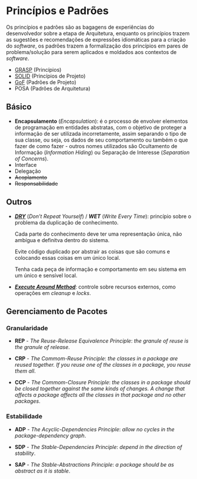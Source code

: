 # Princípios e Padrões

Os princípios e padrões são as bagagens de experiências do desenvolvedor sobre a etapa de Arquitetura, enquanto os princípios trazem as sugestões e recomendações de expressões idiomáticas para a criação do _software_, os padrões trazem a formalização dos princípios em pares de problema/solução para serem aplicados e moldados aos contextos de _software_.

* [GRASP](/arquitetura/grasp.md) \(Princípios\)
* [SOLID](/arquitetura/solid.md) \(Princípios de Projeto\)
* [GoF](/arquitetura/gof.md) \(Padrões de Projeto\)
* POSA \(Padrões de Arquitetura\)

## Básico

* **Encapsulamento** \(_Encapsulation_\): é o processo de envolver elementos de programação em entidades abstratas, com o objetivo de proteger a informação de ser utilizada incorretamente, assim separando o tipo de sua classe, ou seja, os dados de seu comportamento ou também o que fazer de como fazer - outros nomes utilizados são Ocultamento de Informação \(_Information Hiding_\) ou Separação de Interesse \(_Separation of Concerns_\).
* Interface
* Delegação
* ~~Acoplamento~~
* ~~Responsabilidade~~

## Outros

* [_**DRY**_](http://c2.com/cgi/wiki?DontRepeatYourself "Dont Repeat Yourself") (_Don’t Repeat Yourself_) / _**WET**_ (_Write Every Time_): princípio sobre o problema da duplicação de conhecimento.

  Cada parte do conhecimento deve ter uma representação única, não ambígua e definitva dentro do sistema.

  Evite código duplicado por abstrair as coisas que são comuns e colocando essas coisas em um único local.

  Tenha cada peça de informação e comportamento em seu sistema em um único e sensível local.

* [_**Execute Around Method**_](http://c2.com/cgi/wiki?ExecuteAroundMethod "Execute Around Method"): controle sobre recursos externos, como operações em _cleanup_ e _locks_.

## Gerenciamento de Pacotes

### Granularidade

* **REP** - _The Reuse-Release Equivalence Principle_: _the granule of reuse is the granule of release_.

* **CRP** - _The Commom-Reuse Principle_: _the classes in a package are reused together. If you reuse one of the classes in a package, you reuse them all_.

* **CCP** - _The Commom-Closure Principle_: _the classes in a package should be closed together against the same kinds of changes. A change that affects a package affects all the classes in that package and no other packages_.

### Estabilidade

* **ADP** - _The Acyclic-Dependencies Principle_: _allow no cycles in the package-dependency graph_.

* **SDP** - _The Stable-Dependencies Principle_: _depend in the direction of stability_.

* **SAP** - _The Stable-Abstractions Principle_: _a package should be as abstract as it is stable_.
